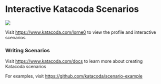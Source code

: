 # Interactive Katacoda Scenarios

[![](http://shields.katacoda.com/katacoda/lorne0/count.svg)](https://www.katacoda.com/lorne0 "Get your profile on Katacoda.com")

Visit https://www.katacoda.com/lorne0 to view the profile and interactive scenarios

### Writing Scenarios
Visit https://www.katacoda.com/docs to learn more about creating Katacoda scenarios

For examples, visit https://github.com/katacoda/scenario-example
